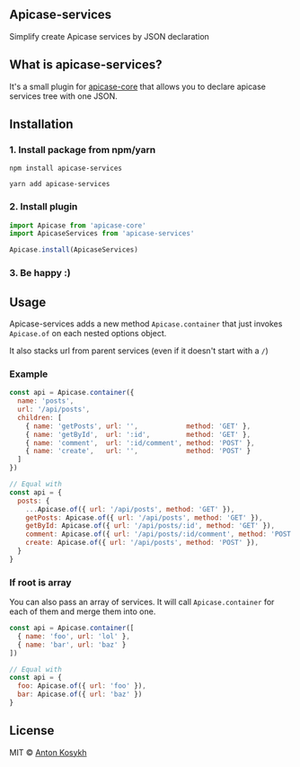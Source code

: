 ## Apicase-services
Simplify create Apicase services by JSON declaration

## What is apicase-services?
It's a small plugin for [apicase-core](https://github.com/apicase/apicase-core) that allows you to declare apicase services tree with one JSON.

## Installation

### 1. Install package from npm/yarn
```npm install apicase-services```

```yarn add apicase-services```

### 2. Install plugin
```javascript
import Apicase from 'apicase-core'
import ApicaseServices from 'apicase-services'

Apicase.install(ApicaseServices)
```

### 3. Be happy :)

## Usage
Apicase-services adds a new method `Apicase.container` that just invokes `Apicase.of` on each nested options object.

It also stacks url from parent services (even if it doesn't start with a `/`)

### Example
```javascript
const api = Apicase.container({
  name: 'posts',
  url: '/api/posts',
  children: [
    { name: 'getPosts', url: '',            method: 'GET' },
    { name: 'getById',  url: ':id',         method: 'GET' },
    { name: 'comment',  url: ':id/comment', method: 'POST' },
    { name: 'create',   url: '',            method: 'POST' }
  ]
})

// Equal with
const api = {
  posts: {
    ...Apicase.of({ url: '/api/posts', method: 'GET' }),
    getPosts: Apicase.of({ url: '/api/posts', method: 'GET' }),
    getById: Apicase.of({ url: '/api/posts/:id', method: 'GET' }),
    comment: Apicase.of({ url: '/api/posts/:id/comment', method: 'POST' })
    create: Apicase.of({ url: '/api/posts', method: 'POST' }),
  }
}
```

### If root is array
You can also pass an array of services. It will call `Apicase.container` for each of them and merge them into one.
```javascript
const api = Apicase.container([
  { name: 'foo', url: 'lol' },
  { name: 'bar', url: 'baz' }
])

// Equal with
const api = {
  foo: Apicase.of({ url: 'foo' }),
  bar: Apicase.of({ url: 'baz' })
}
```

## License
MIT © [Anton Kosykh](https://github.com/kelin2025)

